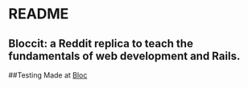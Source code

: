 # README
## Bloccit: a Reddit replica to teach the fundamentals of web development and Rails.
##Testing 
Made at [Bloc](http://bloc.io)
